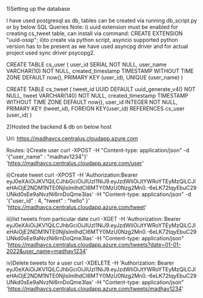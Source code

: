 1)Setting up the database

I have used  postgresql as db, tables can be created via running db_script.py or by below SQL Queries
Note: i) uuid extension must be enabled for creating cs_tweet table, can install via command: CREATE EXTENSION "uuid-ossp";
      ii)to create via python script, asyncio supported python version has to be present as we have used asyncpg driver and for actual
          project used sync driver psycopg2.

CREATE TABLE cs_user (
	user_id SERIAL NOT NULL, 
	user_name VARCHAR(10) NOT NULL, 
	created_timestamp TIMESTAMP WITHOUT TIME ZONE DEFAULT now(), 
	PRIMARY KEY (user_id), 
	UNIQUE (user_name)
)

CREATE TABLE cs_tweet (
	tweet_id UUID DEFAULT uuid_generate_v4() NOT NULL, 
	tweet VARCHAR(140) NOT NULL, 
	created_timestamp TIMESTAMP WITHOUT TIME ZONE DEFAULT now(), 
	user_id INTEGER NOT NULL, 
	PRIMARY KEY (tweet_id), 
	FOREIGN KEY(user_id) REFERENCES cs_user (user_id)
)

2)Hosted the backend & db on below host

Url: https://madhavcs.centralus.cloudapp.azure.com

Routes: 
i)Create user
curl -XPOST -H "Content-type: application/json" -d '{"user_name" : "madhav1234"}' 'https://madhavcs.centralus.cloudapp.azure.com/user'

ii)Create tweet
curl -XPOST -H 'Authorization:Bearer eyJ0eXAiOiJKV1QiLCJhbGciOiJIUzI1NiJ9.eyJzdWIiOiJtYWRoYTEyMzQiLCJleHAiOjE2NDM1NTE0NjIsImlhdCI6MTY0MzU0Nzg2Mn0.-6eLK72tqyEbuC29UNkd0sEe9aNvzNi6rnDoQme3las' -H "Content-type: application/json" -d '{"user_id" : 4, "tweet" : "hello" }' 'https://madhavcs.centralus.cloudapp.azure.com/tweet'

iii)list tweets from particular date
curl -XGET -H 'Authorization: Bearer eyJ0eXAiOiJKV1QiLCJhbGciOiJIUzI1NiJ9.eyJzdWIiOiJtYWRoYTEyMzQiLCJleHAiOjE2NDM1NTE0NjIsImlhdCI6MTY0MzU0Nzg2Mn0.-6eLK72tqyEbuC29UNkd0sEe9aNvzNi6rnDoQme3las' -H "Content-type: application/json" 'https://madhavcs.centralus.cloudapp.azure.com/tweets?date=01-01-2022&user_name=madhav1234'

iv)Delete tweets for a user
curl -XDELETE -H 'Authorization: Bearer eyJ0eXAiOiJKV1QiLCJhbGciOiJIUzI1NiJ9.eyJzdWIiOiJtYWRoYTEyMzQiLCJleHAiOjE2NDM1NTE0NjIsImlhdCI6MTY0MzU0Nzg2Mn0.-6eLK72tqyEbuC29UNkd0sEe9aNvzNi6rnDoQme3las' -H "Content-type: application/json" 'https://madhavcs.centralus.cloudapp.azure.com/tweets/madhav1234'

